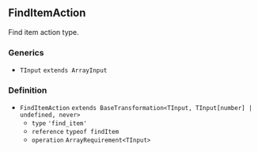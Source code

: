 FindItemAction
--------------

Find item action type.

### Generics

*   `TInput` `extends ArrayInput`

### Definition

*   `FindItemAction` `extends BaseTransformation<TInput, TInput[number] | undefined, never>`
    *   `type` `'find_item'`
    *   `reference` `typeof findItem`
    *   `operation` `ArrayRequirement<TInput>`